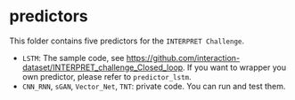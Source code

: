 # predictors

This folder contains five predictors for the `INTERPRET Challenge`.

- `LSTM`: The sample code, see https://github.com/interaction-dataset/INTERPRET_challenge_Closed_loop. If you want to wrapper you own predictor, please refer to `predictor_lstm`.
- `CNN_RNN`, `sGAN`, `Vector_Net`, `TNT`: private code. You can run and test them.